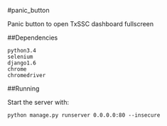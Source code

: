 #panic_button

Panic button to open TxSSC dashboard fullscreen

##Dependencies

```
python3.4
selenium
django1.6
chrome
chromedriver
```

##Running

Start the server with:

```
python manage.py runserver 0.0.0.0:80 --insecure
```
